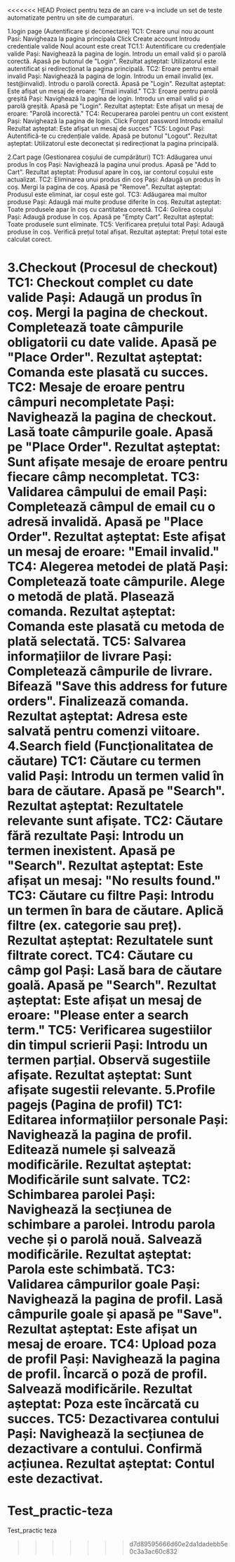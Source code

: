 <<<<<<< HEAD
Proiect pentru teza de an care v-a include un set de teste automatizate pentru un site de cumparaturi.

1.login page (Autentificare și deconectare)
TC1: Creare unui nou acount
Pasi:
Navigheaza la pagina principala
Click Create account
Introdu credentiale valide
Noul acount este creat
TC1.1: Autentificare cu credențiale valide
Pași:
Navighează la pagina de login.
Introdu un email valid și o parolă corectă.
Apasă pe butonul de "Login".
Rezultat așteptat: Utilizatorul este autentificat și redirecționat la pagina principală.
TC2: Eroare pentru email invalid
Pași:
Navighează la pagina de login.
Introdu un email invalid (ex. test@invalid).
Introdu o parolă corectă.
Apasă pe "Login".
Rezultat așteptat: Este afișat un mesaj de eroare: "Email invalid."
TC3: Eroare pentru parolă greșită
Pași:
Navighează la pagina de login.
Introdu un email valid și o parolă greșită.
Apasă pe "Login".
Rezultat așteptat: Este afișat un mesaj de eroare: "Parolă incorectă."
TC4: Recuperarea parolei pentru un cont existent
Pași:
Navighează la pagina de login.
Click Forgot password
Introdu emailul
Rezultat așteptat: Este afișat un mesaj de succes"
TC5: Logout
Pași:
Autentifică-te cu credențiale valide.
Apasă pe butonul "Logout".
Rezultat așteptat: Utilizatorul este deconectat și redirecționat la pagina principală.

2.Cart page (Gestionarea coșului de cumpărături)
TC1: Adăugarea unui produs în coș
Pași:
Navighează la pagina unui produs.
Apasă pe "Add to Cart".
Rezultat așteptat: Produsul apare în coș, iar contorul coșului este actualizat.
TC2: Eliminarea unui produs din coș
Pași:
Adaugă un produs în coș.
Mergi la pagina de coș.
Apasă pe "Remove".
Rezultat așteptat: Produsul este eliminat, iar coșul este gol.
TC3: Adăugarea mai multor produse
Pași:
Adaugă mai multe produse diferite în coș.
Rezultat așteptat: Toate produsele apar în coș cu cantitatea corectă.
TC4: Golirea coșului
Pași:
Adaugă produse în coș.
Apasă pe "Empty Cart".
Rezultat așteptat: Toate produsele sunt eliminate.
TC5: Verificarea prețului total
Pași:
Adaugă produse în coș.
Verifică prețul total afișat.
Rezultat așteptat: Prețul total este calculat corect.

3.Checkout  (Procesul de checkout)
TC1: Checkout complet cu date valide
Pași:
Adaugă un produs în coș.
Mergi la pagina de checkout.
Completează toate câmpurile obligatorii cu date valide.
Apasă pe "Place Order".
Rezultat așteptat: Comanda este plasată cu succes.
TC2: Mesaje de eroare pentru câmpuri necompletate
Pași:
Navighează la pagina de checkout.
Lasă toate câmpurile goale.
Apasă pe "Place Order".
Rezultat așteptat: Sunt afișate mesaje de eroare pentru fiecare câmp necompletat.
TC3: Validarea câmpului de email
Pași:
Completează câmpul de email cu o adresă invalidă.
Apasă pe "Place Order".
Rezultat așteptat: Este afișat un mesaj de eroare: "Email invalid."
TC4: Alegerea metodei de plată
Pași:
Completează toate câmpurile.
Alege o metodă de plată.
Plasează comanda.
Rezultat așteptat: Comanda este plasată cu metoda de plată selectată.
TC5: Salvarea informațiilor de livrare
Pași:
Completează câmpurile de livrare.
Bifează "Save this address for future orders".
Finalizează comanda.
Rezultat așteptat: Adresa este salvată pentru comenzi viitoare.
4.Search field (Funcționalitatea de căutare)
TC1: Căutare cu termen valid
Pași:
Introdu un termen valid în bara de căutare.
Apasă pe "Search".
Rezultat așteptat: Rezultatele relevante sunt afișate.
TC2: Căutare fără rezultate
Pași:
Introdu un termen inexistent.
Apasă pe "Search".
Rezultat așteptat: Este afișat un mesaj: "No results found."
TC3: Căutare cu filtre
Pași:
Introdu un termen în bara de căutare.
Aplică filtre (ex. categorie sau preț).
Rezultat așteptat: Rezultatele sunt filtrate corect.
TC4: Căutare cu câmp gol
Pași:
Lasă bara de căutare goală.
Apasă pe "Search".
Rezultat așteptat: Este afișat un mesaj de eroare: "Please enter a search term."
TC5: Verificarea sugestiilor din timpul scrierii
Pași:
Introdu un termen parțial.
Observă sugestiile afișate.
Rezultat așteptat: Sunt afișate sugestii relevante.
5.Profile pagejs (Pagina de profil)
TC1: Editarea informațiilor personale
Pași:
Navighează la pagina de profil.
Editează numele și salvează modificările.
Rezultat așteptat: Modificările sunt salvate.
TC2: Schimbarea parolei
Pași:
Navighează la secțiunea de schimbare a parolei.
Introdu parola veche și o parolă nouă.
Salvează modificările.
Rezultat așteptat: Parola este schimbată.
TC3: Validarea câmpurilor goale
Pași:
Navighează la pagina de profil.
Lasă câmpurile goale și apasă pe "Save".
Rezultat așteptat: Este afișat un mesaj de eroare.
TC4: Upload poza de profil
Pași:
Navighează la pagina de profil.
Încarcă o poză de profil.
Salvează modificările.
Rezultat așteptat: Poza este încărcată cu succes.
TC5: Dezactivarea contului
Pași:
Navighează la secțiunea de dezactivare a contului.
Confirmă acțiunea.
Rezultat așteptat: Contul este dezactivat.
=======
# Test_practic-teza
Test_practic teza
>>>>>>> d7d89595666d60e2da1dadebb5e0c3a3ac60c832
